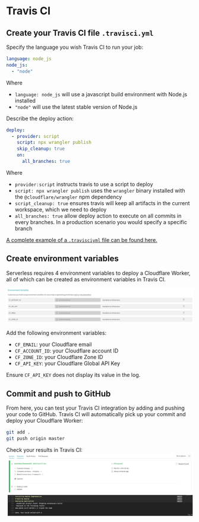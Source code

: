# Travis CI
## Create your Travis CI file `.travisci.yml`
Specify the language you wish Travis CI to run your job:
```yaml
language: node_js
node_js:
  - "node"
```

Where
* `language: node_js` will use a javascript build environment with Node.js installed
* `"node"` will use the latest stable version of Node.js

Describe the deploy action:
```yaml
deploy:
  - provider: script
    script: npx wrangler publish
    skip_cleanup: true
    on:
      all_branches: true
```

Where
* `provider:script` instructs travis to use a script to deploy
* `script: npx wrangler publish` uses the `wrangler` binary installed with the `@cloudflare/wrangler` npm dependency
* `script_cleanup: true` ensures travis will keep all artifacts in the current workspace, which we need to deploy
* `all_branches: true` allow deploy action to execute on all commits in every branches. In a production scenario you would specify a specific branch

[A complete example of a `.travisciyml` file can be found here.](../.travis.yml)

## Create environment variables
Serverless requires 4 environment variables to deploy a Cloudflare Worker, all of which can be created as environment variables in Travis CI.

![Add environment variables to Travis CI](traviscienvironmentvariables_wrangler.png)

Add the following environment variables:
* `CF_EMAIL`: your Cloudflare email
* `CF_ACCOUNT_ID`: your Cloudflare account ID
* `CF_ZONE_ID`: your Cloudflare Zone ID
* `CF_API_KEY`: your Cloudflare Global API Key

Ensure `CF_API_KEY` does not display its value in the log.

## Commit and push to GitHub
From here, you can test your Travis CI integration by adding and pushing your code to GitHub. Travis CI will automatically pick up your commit and deploy your Cloudflare Worker:
```bash
git add .
git push origin master
```

Check your results in Travis CI:
![Travis CI results](travisciresults2.png)
![Travis CI results](travisciresults_wrangler.png)
